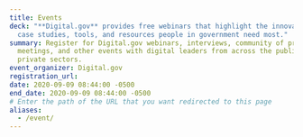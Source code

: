 ```yaml
---
title: Events
deck: "**Digital.gov** provides free webinars that highlight the innovations,
  case studies, tools, and resources people in government need most."
summary: Register for Digital.gov webinars, interviews, community of practice
  meetings, and other events with digital leaders from across the public and
  private sectors.
event_organizer: Digital.gov
registration_url: 
date: 2020-09-09 08:44:00 -0500
end_date: 2020-09-09 08:44:00 -0500
# Enter the path of the URL that you want redirected to this page
aliases:
  - /event/
---
```

